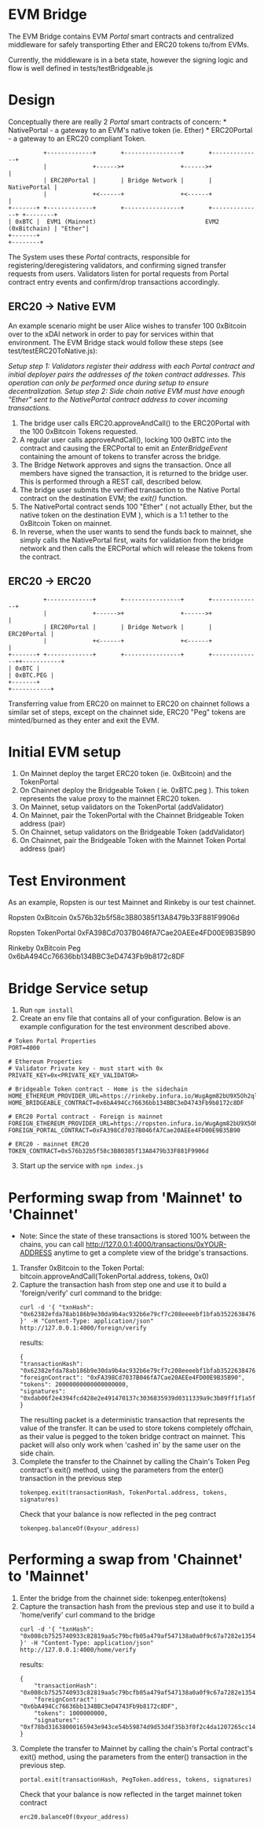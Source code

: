 # EVM Bridge

The EVM Bridge contains EVM *Portal* smart contracts and centralized middleware for safely transporting Ether and ERC20 tokens to/from EVMs.

Currently, the middleware is in a beta state, however the signing logic and flow is well defined in tests/testBridgeable.js

# Design

Conceptually there are really 2 *Portal* smart contracts of concern:
    * NativePortal - a gateway to an EVM's native token (ie. Ether)
    * ERC20Portal - a gateway to an ERC20 compliant Token.
```    
          +-------------+       +----------------+       +--------------+
          |             +------>+                +------>+              |
          | ERC20Portal |       | Bridge Network |       | NativePortal |
          |             +<------+                +<------+              |
+-------+ +-------------+       +----------------+       +--------------+ +--------+
| 0xBTC |  EVM1 (Mainnet)                               EVM2 (0xBitchain) | "Ether"|
+-------+                                                                 +--------+
```

The System uses these *Portal* contracts, responsible for registering/deregistering validators, and confirming signed transfer requests from users. Validators listen for portal requests from Portal contract entry events and confirm/drop transactions accordingly.

## ERC20 -> Native EVM
An example scenario might be user Alice wishes to transfer 100 0xBitcoin over to the xDAI network in order to pay for services within that environment. The EVM Bridge stack would follow these steps (see test/testERC20ToNative.js):

*Setup step 1: Validators register their address with each Portal contract and initial deployer pairs the addresses of the token contract addresses. This operation can only be performed once during setup to ensure decentralization.
Setup step 2: Side chain native EVM must have enough "Ether" sent to the NativePortal contract address to cover incoming transactions.*

1. The bridge user calls ERC20.approveAndCall() to the ERC20Portal with the 100 0xBitcoin Tokens requested.
2. A regular user calls approveAndCall(), locking 100 0xBTC into the contract and causing the ERCPortal to emit an *EnterBridgeEvent* containing the amount of tokens to transfer across the bridge.
3. The Bridge Network approves and signs the transaction. Once all members have signed the transaction, it is returned to the bridge user. This is performed through a REST call, described below.
4. The bridge user submits the verified transaction to the Native Portal contract on the destination EVM; the *exit()* function.
5. The NativePortal contract sends 100 "Ether" ( not actually Ether, but the native token on the destination EVM ), which is a 1:1 tether to the 0xBitcoin Token on mainnet.
6. In reverse, when the user wants to send the funds back to mainnet, she simply calls the NativePortal first, waits for validation from the bridge network and then calls the ERCPortal which will release the tokens from the contract.

## ERC20 -> ERC20
```
          +-------------+       +----------------+       +--------------+
          |             +------>+                +------>+              |
          | ERC20Portal |       | Bridge Network |       |  ERC20Portal |
          |             +<------+                +<------+              |
+-------+ +-------------+       +----------------+       +--------------++-----------+
| 0xBTC |                                                                | 0xBTC.PEG |
+-------+                                                                +-----------+
```

Transferring value from ERC20 on mainnet to ERC20 on chainnet follows a similar set of steps, except on the chainnet side, ERC20 "Peg" tokens are minted/burned as they enter and exit the EVM.

# Initial EVM setup

1. On Mainnet deploy the target ERC20 token (ie. 0xBitcoin) and the TokenPortal
2. On Chainnet deploy the Bridgeable Token ( ie. 0xBTC.peg ). This token represents the value proxy to the mainnet ERC20 token.
3. On Mainnet, setup validators on the TokenPortal (addValidator)
4. On Mainnet, pair the TokenPortal with the Chainnet Bridgeable Token address (pair)
5. On Chainnet, setup validators on the Bridgeable Token (addValidator)
6. On Chainnet, pair the Bridgeable Token with the Mainnet Token Portal address (pair)

# Test Environment

As an example, Ropsten is our test Mainnet and Rinkeby is our test chainnet.

Ropsten 0xBitcoin
0x576b32b5f58c3B80385f13A8479b33F881F9906d

Ropsten TokenPortal
0xFA398Cd7037B046fA7Cae20AEEe4FD00E9B35B90

Rinkeby 0xBitcoin Peg
0x6bA494Cc76636bb134BBC3eD4743Fb9b8172c8DF

# Bridge Service setup

1. Run `npm install`
2. Create an env file that contains all of your configuration. Below is an example configuration for the test environment described above.
```
# Token Portal Properties
PORT=4000

# Ethereum Properties
# Validator Private key - must start with 0x
PRIVATE_KEY=0x<PRIVATE_KEY_VALIDATOR>

# Bridgeable Token contract - Home is the sidechain
HOME_ETHEREUM_PROVIDER_URL=https://rinkeby.infura.io/WugAgm82bU9X5Oh2qltc 
HOME_BRIDGEABLE_CONTRACT=0x6bA494Cc76636bb134BBC3eD4743Fb9b8172c8DF

# ERC20 Portal contract - Foreign is mainnet
FOREIGN_ETHEREUM_PROVIDER_URL=https://ropsten.infura.io/WugAgm82bU9X5Oh2qltc 
FOREIGN_PORTAL_CONTRACT=0xFA398Cd7037B046fA7Cae20AEEe4FD00E9B35B90

# ERC20 - mainnet ERC20
TOKEN_CONTRACT=0x576b32b5f58c3B80385f13A8479b33F881F9906d
```
3. Start up the service with `npm index.js`

# Performing swap from 'Mainnet' to 'Chainnet'

* Note: Since the state of these transactions is stored 100% between the chains, you can call http://127.0.0.1:4000/transactions/0xYOUR-ADDRESS anytime to get a complete view of the bridge's transactions.

1. Transfer 0xBitcoin to the Token Portal: bitcoin.approveAndCall(TokenPortal.address, tokens, 0x0)
2. Capture the transaction hash from step one and use it to build a 'foreign/verify' curl command to the bridge:
    ```
    curl -d '{ "txnHash": "0x62382efda78ab186b9e30da9b4ac932b6e79cf7c208eeeebf1bfab3522638476" }' -H "Content-Type: application/json" http://127.0.0.1:4000/foreign/verify
    ```
    results:
    ```
    {
    "transactionHash": "0x62382efda78ab186b9e30da9b4ac932b6e79cf7c208eeeebf1bfab3522638476",
    "foreignContract": "0xFA398Cd7037B046fA7Cae20AEEe4FD00E9B35B90",
    "tokens": 20000000000000000000,
    "signatures": "0xdab06f2e4394fcd428e2e491470137c3036835939d0311339a9c3b89ff1f1a5f0539d26d4216fb0cb98fc8951086142c7a0823f80d018f2232dfb857657068e61c"
    }
    ```
    The resulting packet is a deterministic transaction that represents the value of the transfer. It can be used to store tokens completely offchain, as their value is pegged to the token bridge contract on mainnet. This packet will also only work when 'cashed in' by the same user on the side chain.
3. Complete the transfer to the Chainnet by calling the Chain's Token Peg contract's exit() method, using the parameters from the enter() transaction in the previous step
    ```
    tokenpeg.exit(transactionHash, TokenPortal.address, tokens, signatures)
    ```
    Check that your balance is now reflected in the peg contract
    ```
    tokenpeg.balanceOf(0xyour_address)
    ```

# Performing a swap from 'Chainnet' to 'Mainnet'
1. Enter the bridge from the chainnet side: tokenpeg.enter(tokens)
2. Capture the transaction hash from the previous step and use it to build a 'home/verify' curl command to the bridge
    ```
    curl -d '{ "txnHash": "0x008cb7525740933c82819aa5c79bcfb05a479af547138a0a0f9c67a7282e1354" }' -H "Content-Type: application/json" http://127.0.0.1:4000/home/verify
    
    ```
    results:
    ```
    {
        "transactionHash": "0x008cb7525740933c82819aa5c79bcfb05a479af547138a0a0f9c67a7282e1354",
        "foreignContract": "0x6bA494Cc76636bb134BBC3eD4743Fb9b8172c8DF",
        "tokens": 1000000000,
        "signatures": "0xf78bd31638000165943e943ce54b59874d9d53d4f35b3f0f2c4da1207265cc142ff2c84a8f72be983f4e6e3c00a3ebe0113f8953319d9f392c7d51f72197b0bd1b"
    }
    ```
3. Complete the transfer to Mainnet by calling the chain's Portal contract's exit() method, using the parameters from the enter() transaction in the previous step.
    ```
    portal.exit(transactionHash, PegToken.address, tokens, signatures)
    ```
    Check that your balance is now reflected in the target mainnet token contract
    ```
    erc20.balanceOf(0xyour_address)
    ```
